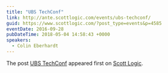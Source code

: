 ```yaml
---
title: "UBS TechConf"
link: http://ante.scottlogic.com/events/ubs-techconf/
guid: https://www.scottlogic.com/?post_type=events&p=4585
eventDate: 2016-09-28
pubDateTime: 2018-05-04 14:58:43 +0000
speakers:
  - Colin Eberhardt
---
```


<p>The post <a rel="nofollow" href="http://ante.scottlogic.com/events/ubs-techconf/">UBS TechConf</a> appeared first on <a rel="nofollow" href="http://ante.scottlogic.com">Scott Logic</a>.</p>